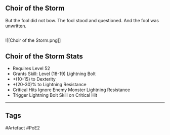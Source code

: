 ## Choir of the Storm
But the fool did not bow.
The fool stood and questioned.
And the fool was unwritten.
##
![[Choir of the Storm.png]]
## Choir of the Storm Stats
- Requires Level 52
- Grants Skill: Level (18-19) Lightning Bolt
- +(10-15) to Dexterity
- +(20-30)% to Lightning Resistance
- Critical Hits Ignore Enemy Monster Lightning Resistance
- Trigger Lightning Bolt Skill on Critical Hit


---
## Tags
#Artefact
#PoE2